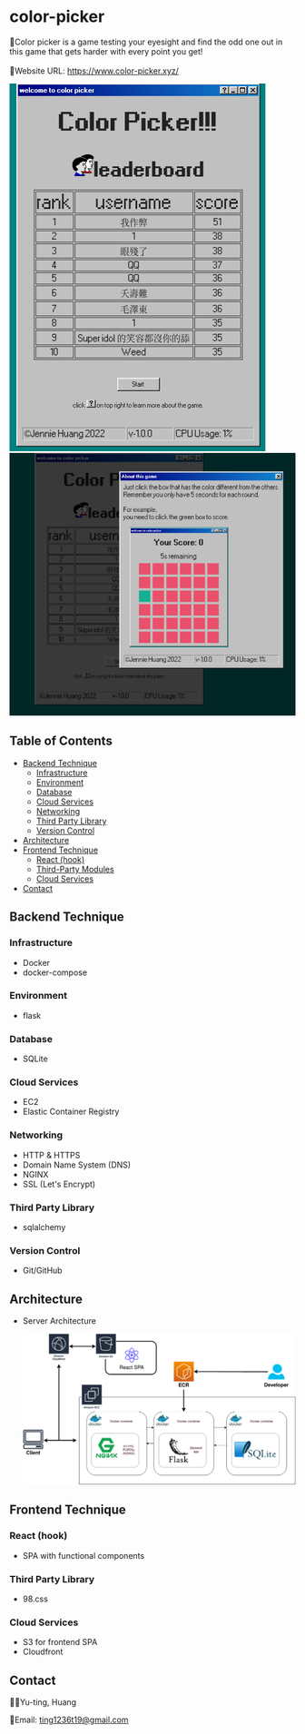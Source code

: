 # color-picker

🎨Color picker is a game testing your eyesight and find the odd one out in this game that gets harder with every point you get!
<br/>
<br/>
🔗Website URL: https://www.color-picker.xyz/
<br/>

![image](https://github.com/jenniehuang/color-picker/blob/master/demo0.png?raw=true)
![image](https://github.com/jenniehuang/color-picker/blob/master/demo1.png?raw=true)

## Table of Contents

- [Backend Technique](#backend-technique)
  - [Infrastructure](#infrastructure)
  - [Environment](#environment)
  - [Database](#database)
  - [Cloud Services](#cloud-services)
  - [Networking](#networking)
  - [Third Party Library](#third-party-library)
  - [Version Control](#version-control)
- [Architecture](#architecture)
- [Frontend Technique](#frontend-technique)
  - [React (hook)](#react-hook)
  - [Third-Party Modules](#third-party-library-1)
  - [Cloud Services](#cloud-services-1)
- [Contact](#contact)

## Backend Technique

### Infrastructure

- Docker
- docker-compose

### Environment

- flask

### Database

- SQLite

### Cloud Services

- EC2
- Elastic Container Registry

### Networking

- HTTP & HTTPS
- Domain Name System (DNS)
- NGINX
- SSL (Let's Encrypt)

### Third Party Library

- sqlalchemy

### Version Control

- Git/GitHub

## Architecture

- Server Architecture

  ![image](https://github.com/jenniehuang/color-picker/blob/master/color-picker%20archi.png?raw=true)

## Frontend Technique

### React (hook)

- SPA with functional components

### Third Party Library

- 98.css

### Cloud Services

- S3 for frontend SPA
- Cloudfront

## Contact

👩‍💻Yu-ting, Huang
<br/>

📧Email: ting1236t19@gmail.com
